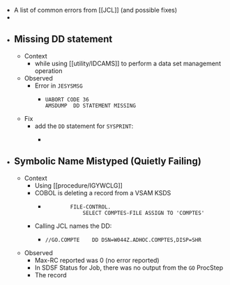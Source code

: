 - A list of common errors from [[JCL]] (and possible fixes)
-
- ## Missing DD statement
	- Context
		- while using [[utility/IDCAMS]] to perform a data set management operation
	- Observed
		- Error in `JESYSMSG`
			- ```
			  UABORT CODE 36
			  AMSDUMP  DD STATEMENT MISSING
			  ```
	- Fix
		- add the `DD` statement for `SYSPRINT`:
			- ```
			  ```
- ## Symbolic Name Mistyped (Quietly Failing)
	- Context
		- Using [[procedure/IGYWCLG]]
		- COBOL is deleting a record from a VSAM KSDS
			- ```cobol
			          FILE-CONTROL.
			              SELECT COMPTES-FILE ASSIGN TO 'COMPTES'
			  ```
		- Calling JCL names the DD:
			- ```jcl
			  //GO.COMPTE    DD DSN=W044Z.ADHOC.COMPTES,DISP=SHR
			  ```
	- Observed
		- Max-RC reported was 0 (no error reported)
		- In SDSF Status for Job, there was no output from the `GO` ProcStep
		- The record